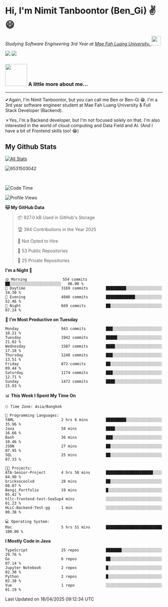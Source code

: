 # Hi, I'm Nimit Tanboontor (Ben_Gi) ✌😄
<p><em>Studying Software Engineering 3rd Year at <a href="https://en.mfu.ac.th/home.html"> Mae Fah Luang University.
</a><img src="https://media.giphy.com/media/WUlplcMpOCEmTGBtBW/giphy.gif" width="30"> </em></p>


[![](https://img.shields.io/badge/linkedin-%230077B5.svg?style=for-the-badge&logo=linkedin)]([https://www.linkedin.com/in/thanaphoom-babparn/](https://www.linkedin.com/in/nimit-tanbooutor-798139246/))
[![](https://img.shields.io/badge/Medium-12100E?style=for-the-badge&logo=medium&logoColor=white)](https://medium.com/@nimittanbooutor)

### <img src="https://media.giphy.com/media/VgCDAzcKvsR6OM0uWg/giphy.gif" width="70"> A little more about me...  

<hr> <!-- Horizontal line -->

&#10004;Again, I'm Nimit Tanboontor, but you can call me Ben or Ben-Gi 😁. I'm a 3rd year software engineer student at Mae Fah Luang University & Full Stack Developer (Backend).

&#10007;Yes, I'm a Backend developer, but I'm not focused solely on that. I'm also interested in the world of cloud computing and Data Field and AI. (And I have a bit of Frontend skills too! 😂)


## My Github Stats

[![All Stats](https://github-readme-stats.vercel.app/api?username=6531503042&show_icons=true&theme=algolia)](https://github.com/6531503042)

<p><img align="center" src="https://github-readme-streak-stats.herokuapp.com/?user=6531503042&" alt="6531503042" /></p>

<br />


<!--START_SECTION:waka-->
![Code Time](http://img.shields.io/badge/Code%20Time-470%20hrs%2058%20mins-blue)

![Profile Views](http://img.shields.io/badge/Profile%20Views-7-blue)

**🐱 My GitHub Data** 

> 📦 827.0 kB Used in GitHub's Storage 
 > 
> 🏆 394 Contributions in the Year 2025
 > 
> 🚫 Not Opted to Hire
 > 
> 📜 53 Public Repositories 
 > 
> 🔑 25 Private Repositories 
 > 
**I'm a Night 🦉** 

```text
🌞 Morning                554 commits         ██░░░░░░░░░░░░░░░░░░░░░░░   06.00 % 
🌆 Daytime                3169 commits        █████████░░░░░░░░░░░░░░░░   34.30 % 
🌃 Evening                4846 commits        █████████████░░░░░░░░░░░░   52.46 % 
🌙 Night                  669 commits         ██░░░░░░░░░░░░░░░░░░░░░░░   07.24 % 
```
📅 **I'm Most Productive on Tuesday** 

```text
Monday                   943 commits         ███░░░░░░░░░░░░░░░░░░░░░░   10.21 % 
Tuesday                  1942 commits        █████░░░░░░░░░░░░░░░░░░░░   21.02 % 
Wednesday                1587 commits        ████░░░░░░░░░░░░░░░░░░░░░   17.18 % 
Thursday                 1248 commits        ███░░░░░░░░░░░░░░░░░░░░░░   13.51 % 
Friday                   872 commits         ██░░░░░░░░░░░░░░░░░░░░░░░   09.44 % 
Saturday                 1174 commits        ███░░░░░░░░░░░░░░░░░░░░░░   12.71 % 
Sunday                   1472 commits        ████░░░░░░░░░░░░░░░░░░░░░   15.93 % 
```


📊 **This Week I Spent My Time On** 

```text
🕑︎ Time Zone: Asia/Bangkok

💬 Programming Languages: 
YAML                     2 hrs 6 mins        █████████░░░░░░░░░░░░░░░░   35.96 % 
Java                     58 mins             ████░░░░░░░░░░░░░░░░░░░░░   16.66 % 
Bash                     36 mins             ███░░░░░░░░░░░░░░░░░░░░░░   10.46 % 
JSON                     27 mins             ██░░░░░░░░░░░░░░░░░░░░░░░   07.95 % 
SQL                      25 mins             ██░░░░░░░░░░░░░░░░░░░░░░░   07.33 % 

🐱‍💻 Projects: 
ATA-Senior-Project       4 hrs 58 mins       █████████████████████░░░░   84.90 % 
bricksocoolxd            28 mins             ██░░░░░░░░░░░░░░░░░░░░░░░   08.07 % 
Bengi_Portfolio          19 mins             █░░░░░░░░░░░░░░░░░░░░░░░░   05.42 % 
hllc-frontend-test-SeaSup4 mins              ░░░░░░░░░░░░░░░░░░░░░░░░░   01.23 % 
HLLC-Backend-Test-gg     1 min               ░░░░░░░░░░░░░░░░░░░░░░░░░   00.38 % 

💻 Operating System: 
Mac                      5 hrs 51 mins       █████████████████████████   100.00 % 
```

**I Mostly Code in Java** 

```text
TypeScript               25 repos            ███████░░░░░░░░░░░░░░░░░░   29.76 % 
Go                       6 repos             ██░░░░░░░░░░░░░░░░░░░░░░░   07.14 % 
Jupyter Notebook         2 repos             █░░░░░░░░░░░░░░░░░░░░░░░░   02.38 % 
Python                   2 repos             █░░░░░░░░░░░░░░░░░░░░░░░░   02.38 % 
Vue                      1 repo              ░░░░░░░░░░░░░░░░░░░░░░░░░   01.19 % 
```




 Last Updated on 18/04/2025 09:12:34 UTC
<!--END_SECTION:waka-->
